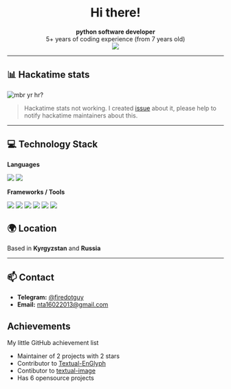 <h1 align="center">Hi there!</h1>

<p align="center">
  <strong>python software developer</strong><br> 5+ years of coding experience (from 7 years old) <br> 
  <img src="https://komarev.com/ghpvc/?username=codeflane">
</p>

---

## 📊 Hackatime stats

![mbr yr hr?](https://github-readme-stats.hackclub.dev/api/wakatime?username=12717&api_domain=hackatime.hackclub.com&theme=darcula&custom_title=Hackatime+Statistics&layout=compact&cache_seconds=0&langs_count=7)
> Hackatime stats not working. I created [issue](https://github.com/hackclub/hackatime/issues/502) about it, please help to notify hackatime maintainers about this.

---

## 💻 Technology Stack

**Languages**  
<p>
  <img src="https://img.shields.io/badge/Python-3776AB?style=flat&logo=python&logoColor=white" />
  <img src="https://img.shields.io/badge/Dart-0175C2?style=flat&logo=dart&logoColor=white" />
</p>

**Frameworks / Tools**  
<p>
  <img src="https://img.shields.io/badge/Firebase-FFCA28?style=flat&logo=firebase&logoColor=black" />
  <img src="https://img.shields.io/badge/Supabase-3ECF8E?style=flat&logo=supabase&logoColor=white" />
  <img src="https://img.shields.io/badge/FastAPI-005571?style=flat&logo=fastapi&logoColor=white" />
  <img src="https://img.shields.io/badge/pynput-3B77B5?style=flat&logo=python&logoColor=white" />
  <img src="https://img.shields.io/badge/win32gui-Windows?style=flat" />
  <img src="https://img.shields.io/badge/Textual-303030?style=flat" />
</p>

## 🌍 Location
Based in **Kyrgyzstan** and **Russia**

---

## 📫 Contact

- **Telegram:** [@firedotguy](https://t.me/firedotguy)  
- **Email:** nta16022013@gmail.com

## Achievements
My little GitHub achievement list
 - Maintainer of 2 projects with 2 stars
 - Contributor to [Textual-EnGlyph](https://github.com/friscorose/textual-EnGlyph/tree/main)
 - Contibutor to [textual-image](https://github.com/lnqs/textual-image)
 - Has 6 opensource projects
